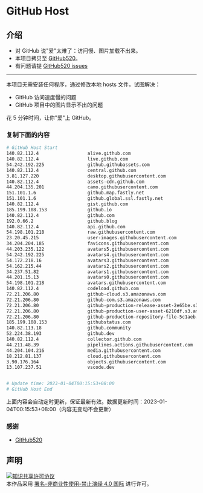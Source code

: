 # GitHub Host
## 介绍
- 对 GitHub 说"爱"太难了：访问慢、图片加载不出来。
- 本项目拷贝至 [GitHub520](https://github.com/521xueweihan/GitHub520)。
- 有问题请提 [GitHub520 issues](https://github.com/521xueweihan/GitHub520/issues/new)

---

本项目无需安装任何程序，通过修改本地 hosts 文件，试图解决：
- GitHub 访问速度慢的问题
- GitHub 项目中的图片显示不出的问题

花 5 分钟时间，让你"爱"上 GitHub。

### 复制下面的内容
```bash
# GitHub Host Start
140.82.112.4                  alive.github.com
140.82.112.4                  live.github.com
54.242.192.225                github.githubassets.com
140.82.112.4                  central.github.com
3.81.127.220                  desktop.githubusercontent.com
140.82.112.4                  assets-cdn.github.com
44.204.135.201                camo.githubusercontent.com
151.101.1.6                   github.map.fastly.net
151.101.1.6                   github.global.ssl.fastly.net
140.82.112.4                  gist.github.com
185.199.108.153               github.io
140.82.112.4                  github.com
192.0.66.2                    github.blog
140.82.112.4                  api.github.com
54.198.101.218                raw.githubusercontent.com
23.20.45.215                  user-images.githubusercontent.com
34.204.204.185                favicons.githubusercontent.com
44.203.235.122                avatars5.githubusercontent.com
54.242.192.225                avatars4.githubusercontent.com
54.172.218.16                 avatars3.githubusercontent.com
54.162.215.44                 avatars2.githubusercontent.com
34.237.51.82                  avatars1.githubusercontent.com
44.201.15.13                  avatars0.githubusercontent.com
54.198.101.218                avatars.githubusercontent.com
140.82.112.4                  codeload.github.com
72.21.206.80                  github-cloud.s3.amazonaws.com
72.21.206.80                  github-com.s3.amazonaws.com
72.21.206.80                  github-production-release-asset-2e65be.s3.amazonaws.com
72.21.206.80                  github-production-user-asset-6210df.s3.amazonaws.com
72.21.206.80                  github-production-repository-file-5c1aeb.s3.amazonaws.com
185.199.108.153               githubstatus.com
140.82.113.18                 github.community
52.224.38.193                 github.dev
140.82.112.4                  collector.github.com
44.211.48.39                  pipelines.actions.githubusercontent.com
44.204.104.216                media.githubusercontent.com
18.212.81.137                 cloud.githubusercontent.com
3.90.176.164                  objects.githubusercontent.com
13.107.237.51                 vscode.dev


# Update time: 2023-01-04T00:15:53+08:00
# GitHub Host End

```
上面内容会自动定时更新，保证最新有效。数据更新时间：2023-01-04T00:15:53+08:00（内容无变动不会更新）

### 感谢

- [GitHub520](https://github.com/521xueweihan/GitHub520)

## 声明
<a rel="license" href="https://creativecommons.org/licenses/by-nc-nd/4.0/deed.zh"><img alt="知识共享许可协议" style="border-width: 0" src="https://licensebuttons.net/l/by-nc-nd/4.0/88x31.png"></a><br>本作品采用 <a rel="license" href="https://creativecommons.org/licenses/by-nc-nd/4.0/deed.zh">署名-非商业性使用-禁止演绎 4.0 国际</a> 进行许可。